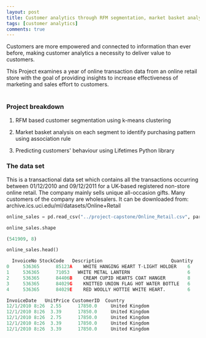 ```yaml
---
layout: post
title: Customer analytics through RFM segmentation, market basket analysis and predicting behaviour
tags: [customer analytics]
comments: true
---
```




Customers are more empowered and connected to information than ever before, making customer analytics a necessity to deliver value to customers. 

This Project examines a year of online transaction data from an online retail store with the goal of providing insights to increase effectiveness of marketing and sales effort to customers.
<br><br>

### Project breakdown

1. RFM based customer segmentation using k-means clustering      
<!-- ![Alt text](/images/segmentation.png) to insert picture -->

2. Market basket analysis on each segment to identify purchasing pattern using association rule

3. Predicting customers' behaviour using Lifetimes Python library

### The data set

This is a transactional data set which contains all the transactions occurring between 01/12/2010 and 09/12/2011 for a UK-based registered non-store online retail. The company mainly sells unique all-occasion gifts. Many customers of the company are wholesalers. It can be downloaded from: archive.ics.uci.edu/ml/datasets/Online+Retail

```python
online_sales = pd.read_csv("../project-capstone/Online_Retail.csv", parse_dates=True)

online_sales.shape

(541909, 8)

online_sales.head()

  InvoiceNo	StockCode	Description	                        Quantity	
0	  536365	  85123A	WHITE HANGING HEART T-LIGHT HOLDER	  6	        
1	  536365	  71053	  WHITE METAL LANTERN	                  6	        
2	  536365	  84406B	CREAM CUPID HEARTS COAT HANGER	      8	        
3	  536365	  84029G	KNITTED UNION FLAG HOT WATER BOTTLE	  6	        
4	  536365	  84029E	RED WOOLLY HOTTIE WHITE HEART.	      6	        

InvoiceDate	  UnitPrice	CustomerID	Country
12/1/2010 8:26	2.55	  17850.0	  United Kingdom
12/1/2010 8:26	3.39	  17850.0	  United Kingdom
12/1/2010 8:26	2.75	  17850.0	  United Kingdom
12/1/2010 8:26	3.39	  17850.0	  United Kingdom
12/1/2010 8:26	3.39	  17850.0	  United Kingdom

```
